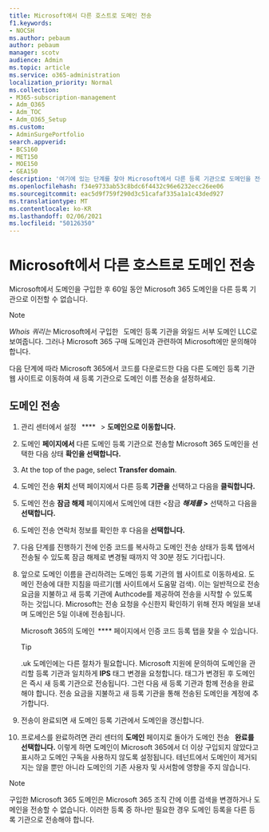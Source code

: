 ```yaml
---
title: Microsoft에서 다른 호스트로 도메인 전송
f1.keywords:
- NOCSH
ms.author: pebaum
author: pebaum
manager: scotv
audience: Admin
ms.topic: article
ms.service: o365-administration
localization_priority: Normal
ms.collection:
- M365-subscription-management
- Adm_O365
- Adm_TOC
- Adm_O365_Setup
ms.custom:
- AdminSurgePortfolio
search.appverid:
- BCS160
- MET150
- MOE150
- GEA150
description: '여기에 있는 단계를 찾아 Microsoft에서 다른 등록 기관으로 도메인을 전송합니다. '
ms.openlocfilehash: f34e9733ab53c8bdc6f4432c96e6232ecc26ee06
ms.sourcegitcommit: eac5d9f759f290d3c51cafaf335a1a1c43ded927
ms.translationtype: MT
ms.contentlocale: ko-KR
ms.lasthandoff: 02/06/2021
ms.locfileid: "50126350"
---
```

# <a name="transfer-a-domain-from-microsoft-to-another-host"></a>Microsoft에서 다른 호스트로 도메인 전송

Microsoft에서 도메인을 구입한 후 60일 동안 Microsoft 365 도메인을 다른 등록 기관으로 이전할 수 없습니다.

> [!NOTE]
> _Whois 쿼리는_ Microsoft에서 구입한   도메인 등록 기관을 와일드 서부 도메인 LLC로 보여줍니다. 그러나 Microsoft 365 구매 도메인과 관련하여 Microsoft에만 문의해야 합니다.

다음 단계에 따라 Microsoft 365에서 코드를 다운로드한 다음 다른 도메인 등록 기관 웹 사이트로 이동하여 새 등록 기관으로 도메인 이름 전송을 설정하세요.

## <a name="transfer-a-domain"></a>도메인 전송

1. 관리 센터에서 설정   ****   >  **도메인으로 이동합니다.**

2. 도메인 **페이지에서** 다른 도메인 등록 기관으로 전송할 Microsoft 365 도메인을 선택한 다음 상태 **확인을 선택합니다.**

3. At the top of the page, select **Transfer domain**.

4. 도메인 전송 **위치** 선택 페이지에서 다른 등록 **기관을** 선택하고 다음을 **클릭합니다.**

5. 도메인 전송 **잠금 해제** 페이지에서 도메인에 대한 <잠금 **_해제를_ >** 선택하고 다음을 **선택합니다.**

6. 도메인 전송 연락처 정보를 확인한 후 다음을 **선택합니다.**

7. 다음 단계를 진행하기 전에 인증 코드를 복사하고 도메인 전송  상태가 등록 탭에서 전송될 수 있도록 잠금 해제로 변경될 때까지 약 30분 정도 기다립니다. 

8. 앞으로 도메인 이름을 관리하려는 도메인 등록 기관의 웹 사이트로 이동하세요. 도메인 전송에 대한 지침을 따르기(웹 사이트에서 도움말 검색). 이는 일반적으로 전송 요금을 지불하고 새 등록 기관에 Authcode를 제공하여 전송을 시작할 수 있도록 하는 것입니다. Microsoft는 전송 요청을 수신한지 확인하기 위해 전자 메일을 보내며 도메인은 5일 이내에 전송됩니다.

    Microsoft 365의 도메인  **** 페이지에서 인증 코드 등록 탭을 찾을 수 있습니다. 
    
    > [!TIP]
    > .uk 도메인에는 다른 절차가 필요합니다. Microsoft 지원에 문의하여 도메인을 관리할 등록 기관과 일치하게 **IPS** 태그 변경을 요청합니다. 태그가 변경된 후 도메인은 즉시 새 등록 기관으로 전송됩니다. 그런 다음 새 등록 기관과 함께 전송을 완료해야 합니다. 전송 요금을 지불하고 새 등록 기관을 통해 전송된 도메인을 계정에 추가합니다.

9. 전송이 완료되면 새 도메인 등록 기관에서 도메인을 갱신합니다.

10. 프로세스를 완료하려면 관리 센터의 **도메인** 페이지로 돌아가 도메인 전송   **완료를 선택합니다.** 이렇게 하면 도메인이 Microsoft 365에서 더 이상 구입되지 않았다고 표시하고 도메인 구독을 사용하지 않도록 설정됩니다. 테넌트에서 도메인이 제거되지는 않을 뿐만 아니라 도메인의 기존 사용자 및 사서함에 영향을 주지 않습니다.

> [!NOTE]
> 구입한 Microsoft 365 도메인은 Microsoft 365 조직 간에 이름 검색을 변경하거나 도메인을 전송할 수 없습니다. 이러한 등록 중 하나만 필요한 경우 도메인 등록을 다른 등록 기관으로 전송해야 합니다.
